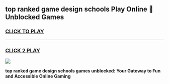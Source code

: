 
## top ranked game design schools Play Online 👋 Unblocked Games
<h3>
<a href="https://news.freeplayer.one?title=top_ranked_game_design_schools&ref=17GH">CLICK TO PLAY</a></h3>
<hr>

<h3>
<a href="https://news.freeplayer.one?title=top_ranked_game_design_schools&ref=17GH">CLICK 2 PLAY</a>
  
</h3>

<a href="https://news.freeplayer.one?title=top_ranked_game_design_schools&ref=17GH/"><img src="https://clearcache.store/games.png"></a>


**top ranked game design schools games unblocked: Your Gateway to Fun and Accessible Online Gaming**
